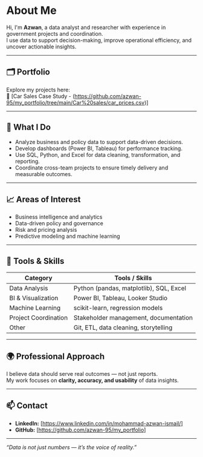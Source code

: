 # About Me

Hi, I'm **Azwan**, a data analyst and researcher with experience in government projects and coordination.  
I use data to support decision-making, improve operational efficiency, and uncover actionable insights.

---

## 🗂 Portfolio
Explore my projects here:  
🔗 [Car Sales Case Study - (https://github.com/azwan-95/my_portfolio/tree/main/Car%20sales/car_prices.csv)]

---
## 🧠 What I Do
- Analyze business and policy data to support data-driven decisions.  
- Develop dashboards (Power BI, Tableau) for performance tracking.  
- Use SQL, Python, and Excel for data cleaning, transformation, and reporting.  
- Coordinate cross-team projects to ensure timely delivery and measurable outcomes.  

---

## 📈 Areas of Interest
- Business intelligence and analytics  
- Data-driven policy and governance  
- Risk and pricing analysis  
- Predictive modeling and machine learning  

---

## 🧩 Tools & Skills
| Category | Tools / Skills |
|-----------|----------------|
| Data Analysis | Python (pandas, matplotlib), SQL, Excel |
| BI & Visualization | Power BI, Tableau, Looker Studio |
| Machine Learning | scikit-learn, regression models |
| Project Coordination | Stakeholder management, documentation |
| Other | Git, ETL, data cleaning, storytelling |

---

## 🌍 Professional Approach
I believe data should serve real outcomes — not just reports.  
My work focuses on **clarity, accuracy, and usability** of data insights.

---

## 📫 Contact
- **LinkedIn:** [https://www.linkedin.com/in/mohammad-azwan-ismail/]  
- **GitHub:** [https://github.com/azwan-95/my_portfolio]

---

*“Data is not just numbers — it’s the voice of reality.”*
